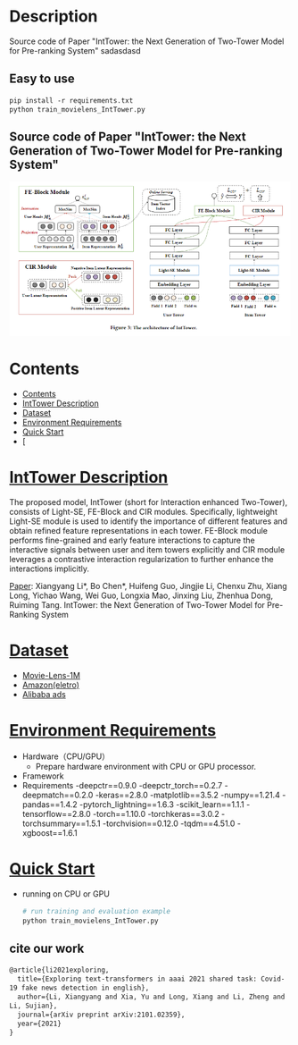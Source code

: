 # Description
Source code of Paper "IntTower: the Next Generation of  Two-Tower Model for Pre-ranking System"
sadasdasd
## Easy to use
``` shell
pip install -r requirements.txt
python train_movielens_IntTower.py 
```
## Source code of Paper "IntTower: the Next Generation of  Two-Tower Model for Pre-ranking System" 
![avatar](./figure/model.PNG)
# Contents
- [Contents](#contents)
- [IntTower Description](#IntTower-description)
- [Dataset](#dataset)
- [Environment Requirements](#environment-requirements)
- [Quick Start](#quick-start)
- [

# [IntTower Description](#contents)

The proposed model, IntTower (short for Interaction enhanced Two-Tower), consists of Light-SE, FE-Block and CIR modules. 
Specifically, lightweight Light-SE module is used to identify the importance of different features and obtain refined feature representations in each tower. FE-Block module performs fine-grained and early feature interactions to capture the interactive signals between user and item towers explicitly and CIR module leverages a contrastive interaction regularization to further enhance the interactions implicitly.

[Paper](https://dl.acm.org/doi/abs/10.1145/3459637.3481915): Xiangyang Li*, Bo Chen*, Huifeng Guo, Jingjie Li, Chenxu Zhu, Xiang Long, Yichao Wang, Wei Guo, Longxia Mao, Jinxing Liu, Zhenhua Dong, Ruiming Tang. IntTower: the Next Generation of Two-Tower Model for
Pre-Ranking System

# [Dataset](#contents)

- [Movie-Lens-1M](https://grouplens.org/datasets/movielens/1m/)
- [Amazon(eletro)](https://jmcauley.ucsd.edu/data/amazon/)
- [Alibaba ads](https://tianchi.aliyun.com/dataset/dataDetail?dataId=56)

# [Environment Requirements](#contents)

- Hardware（CPU/GPU）
    - Prepare hardware environment with CPU or GPU processor.
- Framework
- Requirements
        -deepctr==0.9.0
        -deepctr_torch==0.2.7
        -deepmatch==0.2.0
        -keras==2.8.0
        -matplotlib==3.5.2
        -numpy==1.21.4
        -pandas==1.4.2
        -pytorch_lightning==1.6.3
        -scikit_learn==1.1.1
        -tensorflow==2.8.0
        -torch==1.10.0
        -torchkeras==3.0.2
        -torchsummary==1.5.1
        -torchvision==0.12.0
        -tqdm==4.51.0
        -xgboost==1.6.1


# [Quick Start](#contents)


- running on CPU or GPU

  ```python
  # run training and evaluation example
  python train_movielens_IntTower.py
  ```


## cite our work
```
@article{li2021exploring,
  title={Exploring text-transformers in aaai 2021 shared task: Covid-19 fake news detection in english},
  author={Li, Xiangyang and Xia, Yu and Long, Xiang and Li, Zheng and Li, Sujian},
  journal={arXiv preprint arXiv:2101.02359},
  year={2021}
}
```

